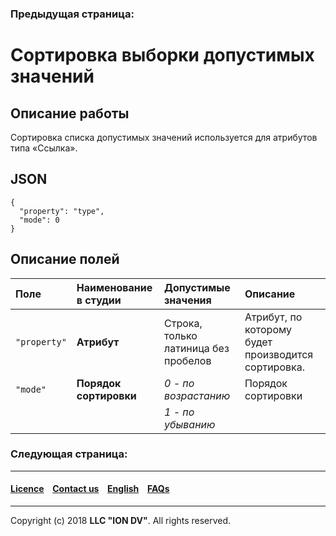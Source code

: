 ### Предыдущая страница: []()
# Сортировка выборки допустимых значений

## Описание работы

Сортировка списка допустимых значений используется для атрибутов типа «Ссылка».

## JSON
```
{
  "property": "type",
  "mode": 0
}
```
## Описание полей

| Поле         | Наименование в студии  | Допустимые значения                  | Описание                                            |
|:-------------|:-----------------------|:-------------------------------------|:----------------------------------------------------|
| `"property"` | **Атрибут**            | Строка, только латиница без пробелов | Атрибут, по которому будет производится сортировка. |
| `"mode"`     | **Порядок сортировки** | _0 - по возрастанию_                 | Порядок сортировки                                  |
|              |                        | _1 - по убыванию_                    |                                                     |

### Следующая страница: []()
--------------------------------------------------------------------------  


 #### [Licence](/LICENCE.md) &ensp;  [Contact us](https://iondv.com) &ensp;  [English](/README.md)   &ensp; [FAQs](/faqs.md)          



--------------------------------------------------------------------------  

Copyright (c) 2018 **LLC "ION DV"**.
All rights reserved. 